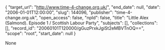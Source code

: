 {
  "target_url": "http://www.time-4-change.org.uk/", 
  "end_date": null, 
  "date": "2006-01-01T12:00:00", 
  "slug": 144096, 
  "publisher": "time-4-change.org.uk", 
  "open_access": false, 
  "npld": false, 
  "title": "Little Alex (Salmond). Episode 1 / Scottish Labour Party", 
  "subjects": [], 
  "collections": [], 
  "record_id": "20060101T120000/gGuzPrxkJgiSt2eMBVTnOQ==", 
  "scope": "root", 
  "start_date": null
}

None